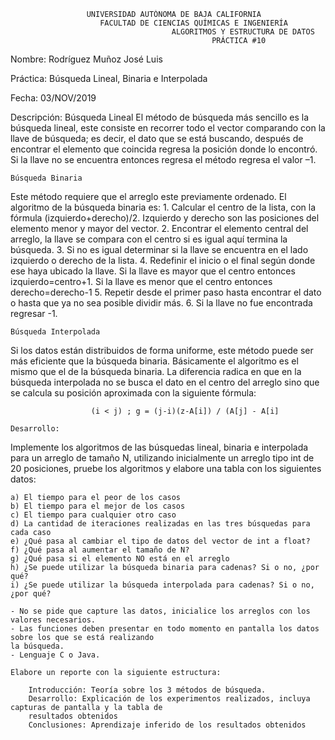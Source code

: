 				     UNIVERSIDAD AUTÓNOMA DE BAJA CALIFORNIA
			            FACULTAD DE CIENCIAS QUÍMICAS E INGENIERÍA  
                                        ALGORITMOS Y ESTRUCTURA DE DATOS
                                                 PRÁCTICA #10

Nombre: Rodríguez Muñoz José Luis

Práctica: Búsqueda Lineal, Binaria e Interpolada

Fecha: 03/NOV/2019

Descripción:
	Búsqueda Lineal
El método de búsqueda más sencillo es la búsqueda lineal, este consiste en recorrer todo el vector comparando
con la llave de búsqueda; es decir, el dato que se está buscando, después de encontrar el elemento que coincida
regresa la posición donde lo encontró. Si la llave no se encuentra entonces regresa el método regresa el valor –1.

	Búsqueda Binaria
Este método requiere que el arreglo este previamente ordenado. El algoritmo de la búsqueda binaria es:
		1. Calcular el centro de la lista, con la fórmula (izquierdo+derecho)/2. Izquierdo y derecho son las posiciones
		del elemento menor y mayor del vector.
		2. Encontrar el elemento central del arreglo, la llave se compara con el centro si es igual aquí termina la
		búsqueda.
		3. Si no es igual determinar si la llave se encuentra en el lado izquierdo o derecho de la lista.
		4. Redefinir el inicio o el final según donde ese haya ubicado la llave. Si la llave es mayor que el centro
		entonces izquierdo=centro+1. Si la llave es menor que el centro entonces derecho=derecho-1
		5. Repetir desde el primer paso hasta encontrar el dato o hasta que ya no sea posible dividir más.
		6. Si la llave no fue encontrada regresar -1.

	Búsqueda Interpolada
Si los datos están distribuidos de forma uniforme, este método puede ser más eficiente que la búsqueda binaria.
Básicamente el algoritmo es el mismo que el de la búsqueda binaria. La diferencia radica en que en la búsqueda
interpolada no se busca el dato en el centro del arreglo sino que se calcula su posición aproximada con la siguiente fórmula:

				      (i < j) ; g = (j-i)(z-A[i]) / (A[j] - A[i]

	Desarrollo:
Implemente los algoritmos de las búsquedas lineal, binaria e interpolada para un arreglo de tamaño N, utilizando
inicialmente un arreglo tipo int de 20 posiciones, pruebe los algoritmos y elabore una tabla con los siguientes datos:

	a) El tiempo para el peor de los casos
	b) El tiempo para el mejor de los casos
	c) El tiempo para cualquier otro caso
	d) La cantidad de iteraciones realizadas en las tres búsquedas para cada caso
	e) ¿Qué pasa al cambiar el tipo de datos del vector de int a float?
	f) ¿Qué pasa al aumentar el tamaño de N?
	g) ¿Qué pasa si el elemento NO está en el arreglo
	h) ¿Se puede utilizar la búsqueda binaria para cadenas? Si o no, ¿por qué?
	i) ¿Se puede utilizar la búsqueda interpolada para cadenas? Si o no, ¿por qué?

	- No se pide que capture las datos, inicialice los arreglos con los valores necesarios.
	- Las funciones deben presentar en todo momento en pantalla los datos sobre los que se está realizando
	la búsqueda.
	- Lenguaje C o Java.

	Elabore un reporte con la siguiente estructura:

		Introducción: Teoría sobre los 3 métodos de búsqueda.
		Desarrollo: Explicación de los experimentos realizados, incluya capturas de pantalla y la tabla de
		resultados obtenidos
		Conclusiones: Aprendizaje inferido de los resultados obtenidos
